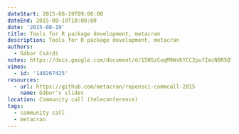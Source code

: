 ```yaml
---
dateStart: 2015-08-19T09:00:00
dateEnd: 2015-08-19T10:00:00
date: '2015-08-19'
title: Tools for R package development, metacran
description: Tools for R package development, metacran
authors:
  - Gábor Csárdi
notes: https://docs.google.com/document/d/15NSzCoqM9WsKYCC2pufImcN0R5QTw3yAvjSz_V35nQM/edit?usp=sharing
vimeo:
  - id: '140267425'
resources:
  - url: https://github.com/metacran/ropensci-commcall-2015
    name: Gábor's slides
location: Community call (teleconference)
tags:
  - community call
  - metacran
---
```

